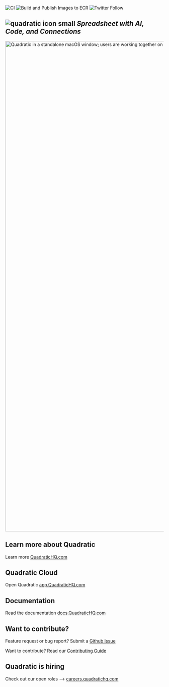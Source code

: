 ![CI](https://github.com/quadratichq/quadratic/actions/workflows/ci.yml/badge.svg) ![Build and Publish Images to ECR](https://github.com/quadratichq/quadratic/actions/workflows/production-publish-images.yml/badge.svg)
![Twitter Follow](https://img.shields.io/twitter/follow/QuadraticHQ)

## ![quadratic icon small](https://user-images.githubusercontent.com/3479421/162039117-02f85f2c-e382-4ed8-ac39-64efab17a144.svg) **_Spreadsheet with AI, Code, and Connections_**

<img width="1552" alt="Quadratic in a standalone macOS window; users are working together on a spreadsheet to measure the life expectancy in Canada." src="https://media.quadratichq.com/github/quadratic.png">

## Learn more about Quadratic

Learn more [QuadraticHQ.com](https://quadratichq.com)

## Quadratic Cloud

Open Quadratic [app.QuadraticHQ.com](https://app.quadratichq.com)

## Documentation

Read the documentation [docs.QuadraticHQ.com](https://docs.quadratichq.com)

## Want to contribute?

Feature request or bug report? Submit a [Github Issue](https://github.com/quadratichq/quadratic/issues/new/choose/)

Want to contribute? Read our [Contributing Guide](./CONTRIBUTING.md)

## Quadratic is hiring

Check out our open roles ⟶ [careers.quadratichq.com](https://careers.quadratichq.com)
